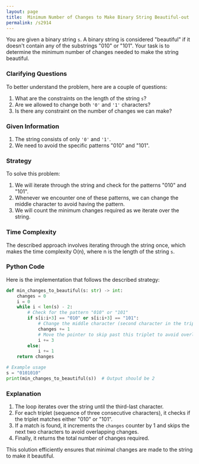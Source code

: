 ```yaml
---
layout: page
title:  Minimum Number of Changes to Make Binary String Beautiful-out
permalink: /s2914
---
```


You are given a binary string `s`. A binary string is considered "beautiful" if it doesn't contain any of the substrings "010" or "101". Your task is to determine the minimum number of changes needed to make the string beautiful.

### Clarifying Questions

To better understand the problem, here are a couple of questions:
1. What are the constraints on the length of the string `s`?
2. Are we allowed to change both `'0'` and `'1'` characters?
3. Is there any constraint on the number of changes we can make?

### Given Information

1. The string consists of only `'0'` and `'1'`.
2. We need to avoid the specific patterns "010" and "101".

### Strategy

To solve this problem:
1. We will iterate through the string and check for the patterns "010" and "101".
2. Whenever we encounter one of these patterns, we can change the middle character to avoid having the pattern.
3. We will count the minimum changes required as we iterate over the string.

### Time Complexity

The described approach involves iterating through the string once, which makes the time complexity O(n), where n is the length of the string `s`.

### Python Code

Here is the implementation that follows the described strategy:

```python
def min_changes_to_beautiful(s: str) -> int:
    changes = 0
    i = 0
    while i < len(s) - 2:
        # Check for the pattern "010" or "101"
        if s[i:i+3] == "010" or s[i:i+3] == "101":
            # Change the middle character (second character in the triplet)
            changes += 1
            # Move the pointer to skip past this triplet to avoid overlapping changes
            i += 3
        else:
            i += 1
    return changes

# Example usage
s = "0101010"
print(min_changes_to_beautiful(s))  # Output should be 2
```

### Explanation

1. The loop iterates over the string until the third-last character.
2. For each triplet (sequence of three consecutive characters), it checks if the triplet matches either "010" or "101".
3. If a match is found, it increments the `changes` counter by 1 and skips the next two characters to avoid overlapping changes.
4. Finally, it returns the total number of changes required.

This solution efficiently ensures that minimal changes are made to the string to make it beautiful.